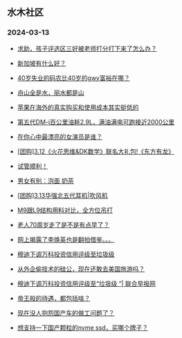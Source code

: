 ## 水木社区 
### 2024-03-13

+ [求助，孩子评选区三好被老师打分打下来了怎么办？](https://www.mysmth.net/nForum/article/ChildEducation/2360786)

+ [新加坡有什么好？](https://www.mysmth.net/nForum/article/OurEstate/2918898)

+ [40岁失业的码农比40岁的gwy富裕在哪？](https://www.mysmth.net/nForum/article/WorkingLife/6040)

+ [舟山全是水，丽水都是山](https://www.mysmth.net/nForum/article/Geography/577329)

+ [苹果在海外的真实购买和使用成本其实挺低的](https://www.mysmth.net/nForum/article/FamilyLife/1766620226)

+ [第五代DM-i百公里油耗2.9L，满油满电可跑接近2000公里](https://www.mysmth.net/nForum/article/GreenAuto/1500224)

+ [在你心中最漂亮的女演员是谁？](https://www.mysmth.net/nForum/article/MyFamily/248770)

+ [[团购]3.12《火花思维&DK数学》联名大礼包!《东方有龙》](https://www.mysmth.net/nForum/article/ADAgent_TG/1318570)

+ [试管顺利！](https://www.mysmth.net/nForum/article/Age/20348926)

+ [男女有别：泡面 奶茶](https://www.mysmth.net/nForum/article/MMJoke/1634817421)

+ [[团购]3.13华强北五代耳机|吹风机](https://www.mysmth.net/nForum/article/ADAgent_TG/1318604)

+ [M9跟L9结构用料对比，全方位吊打](https://www.mysmth.net/nForum/article/GreenAuto/1501671)

+ [老人70周岁走了是不是有点早了？](https://www.mysmth.net/nForum/article/FamilyLife/1766620897)

+ [网上揭露了李焕英也是翻拍借鉴。。。](https://www.mysmth.net/nForum/article/Movielife/2251)

+ [穆迪下调万科投资信用评级至垃圾级](https://www.mysmth.net/nForum/article/OurEstate/2920580)

+ [从外企偷技术的硅公，现在还敢去美国旅游吗？](https://www.mysmth.net/nForum/article/METech/474868)

+ [穆迪下调万科投资信用评级至“垃圾级 ”| 联合早报网](https://www.mysmth.net/nForum/article/Property/117)

+ [帝王般的待遇，都包括啥？](https://www.mysmth.net/nForum/article/MyFamily/250228)

+ [现在没人抱怨国产车的做工问题了？](https://www.mysmth.net/nForum/article/AutoWorld/1944789745)

+ [想支持一下国产颗粒的nvme ssd，买哪个牌子？](https://www.mysmth.net/nForum/article/CompMarket/544315630)

